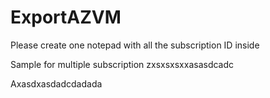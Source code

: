# ExportAZVM

Please create one notepad with all the subscription ID inside 

Sample  for multiple subscription
zxsxsxsxxasasdcadc

Axasdxasdadcdadada
